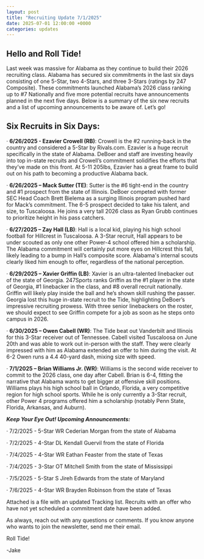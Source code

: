 ```yaml
---
layout: post
title: "Recruiting Update 7/1/2025"
date: 2025-07-01 12:00:00 +0000
categories: updates
---
```


## Hello and Roll Tide! 

Last week was massive for Alabama as they continue to build their 2026 recruiting class. Alabama has secured six commitments in the last six days consisting of one 5-Star, two 4-Stars, and three 3-Stars (ratings by 247 Composite). These commitments launched Alabama’s 2026 class ranking up to #7 Nationally and five more potential recruits have announcements planned in the next five days. Below is a summary of the six new recruits and a list of upcoming announcements to be aware of. Let’s go!


## Six Recruits in Six Days:

·       **6/26/2025 -  Ezavier Crowell (RB)**: Crowell is the #2 running-back in the country and considered a 5-Star by Rivals.com. Ezavier is a huge recruit specifically in the state of Alabama. DeBoer and staff are investing heavily into top in-state recruits and Crowell’s commitment solidifies the efforts that they’ve made on this front. At 5-11 205lbs, Ezavier has a great frame to build out on his path to becoming a productive Alabama back.

·       **6/26/2025 – Mack Sutter (TE)**: Sutter is the #6 tight-end in the country and #1 prospect from the state of Illinois. DeBoer competed with former SEC Head Coach Brett Bielema as a surging Illinois program pushed hard for Mack’s commitment. The 6-5 prospect decided to take his talent, and size, to Tuscaloosa. He joins a very tall 2026 class as Ryan Grubb continues to prioritize height in his pass catchers.

·       **6/27/2025 – Zay Hall (LB)**: Hall is a local kid, playing his high school football for Hillcrest in Tuscaloosa. A 3-Star recruit, Hall appears to be under scouted as only one other Power-4 school offered him a scholarship. The Alabama commitment will certainly put more eyes on Hillcrest this fall, likely leading to a bump in Hall’s composite score. Alabama's internal scouts clearly liked him enough to offer, regardless of the national perception.

·       **6/29/2025 – Xavier Griffin (LB)**: Xavier is an ultra-talented linebacker out of the state of Georgia. 247Sports ranks Griffin as the #1 player in the state of Georgia, #1 linebacker in the class, and #8 overall recruit nationally. Griffin will likely play inside the ball and he’s shown skill rushing the passer. Georgia lost this huge in-state recruit to the Tide, highlighting DeBoer’s impressive recruiting prowess. With three senior linebackers on the roster, we should expect to see Griffin compete for a job as soon as he steps onto campus in 2026.

·       **6/30/2025 – Owen Cabell (WR)**: The Tide beat out Vanderbilt and Illinois for this 3-Star receiver out of Tennessee. Cabell visited Tuscaloosa on June 20th and was able to work out in-person with the staff. They were clearly impressed with him as Alabama extended an offer to him during the visit. At 6-2 Owen runs a 4.4 40-yard dash, mixing size with speed.

·       **7/1/2025 – Brian Williams Jr. (WR)**: Williams is the second wide receiver to commit to the 2026 class, one day after Cabell. Brian is 6-4, fitting the narrative that Alabama wants to get bigger at offensive skill positions. Williams plays his high school ball in Orlando, Florida, a very competitive region for high school sports. While he is only currently a 3-Star recruit, other Power 4 programs offered him a scholarship (notably Penn State, Florida, Arkansas, and Auburn).

 

***Keep Your Eye Out! Upcoming Announcements:***

·       7/2/2025 - 5-Star WR Cederian Morgan from the state of Alabama

·       7/2/2025 - 4-Star DL Kendall Guervil from the state of Florida

·       7/4/2025 - 4-Star WR Eathan Feaster from the state of Texas

·       7/4/2025 - 3-Star OT Mitchell Smith from the state of Mississippi

·       7/5/2025 - 5-Star S Jireh Edwards from the state of Maryland

·       7/6/2025 - 4-Star WR Brayden Robinson from the state of Texas

 

Attached is a file with an updated Tracking list. Recruits with an offer who have not yet scheduled a commitment date have been added.

As always, reach out with any questions or comments. If you know anyone who wants to join the newsletter, send me their email.

Roll Tide!

-Jake